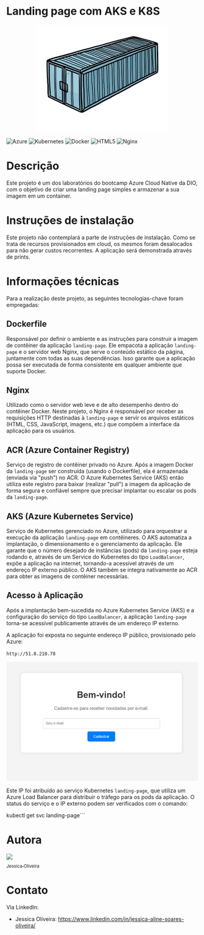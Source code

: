 # Landing page com AKS e K8S

<div align="center">
    <img src="src/assets/container.png" alt="container" />
</div>

![Azure](https://img.shields.io/badge/azure-%230072C6.svg?style=for-the-badge&logo=microsoftazure&logoColor=white)
![Kubernetes](https://img.shields.io/badge/kubernetes-%23326ce5.svg?style=for-the-badge&logo=kubernetes&logoColor=white)
![Docker](https://img.shields.io/badge/docker-%230db7ed.svg?style=for-the-badge&logo=docker&logoColor=white)
![HTML5](https://img.shields.io/badge/html5-%23E34F26.svg?style=for-the-badge&logo=html5&logoColor=white)
![Nginx](https://img.shields.io/badge/nginx-%23009639.svg?style=for-the-badge&logo=nginx&logoColor=white)

# Descrição
Este projeto é um dos laboratórios do bootcamp Azure Cloud Native da DIO, com o objetivo de criar uma landing page simples e armazenar a sua imagem em um container.

# Instruções de instalação
Este projeto não contemplará a parte de instruções de instalação. Como se trata de recursos provisionados em cloud, os mesmos foram desalocados para não gerar custos recorrentes. A aplicação será demonstrada através de prints.

# Informações técnicas

Para a realização deste projeto, as seguintes tecnologias-chave foram empregadas:

## Dockerfile

Responsável por definir o ambiente e as instruções para construir a imagem de contêiner da aplicação `landing-page`. Ele empacota a aplicação `landing-page` e o servidor web Nginx, que serve o conteúdo estático da página, juntamente com todas as suas dependências. Isso garante que a aplicação possa ser executada de forma consistente em qualquer ambiente que suporte Docker.

## Nginx

Utilizado como o servidor web leve e de alto desempenho dentro do contêiner Docker. Neste projeto, o Nginx é responsável por receber as requisições HTTP destinadas à `landing-page` e servir os arquivos estáticos (HTML, CSS, JavaScript, imagens, etc.) que compõem a interface da aplicação para os usuários.

## ACR (Azure Container Registry)

Serviço de registro de contêiner privado no Azure. Após a imagem Docker da `landing-page` ser construída (usando o Dockerfile), ela é armazenada (enviada via "push") no ACR. O Azure Kubernetes Service (AKS) então utiliza este registro para baixar (realizar "pull") a imagem da aplicação de forma segura e confiável sempre que precisar implantar ou escalar os pods da `landing-page`.

## AKS (Azure Kubernetes Service)

Serviço de Kubernetes gerenciado no Azure, utilizado para orquestrar a execução da aplicação `landing-page` em contêineres. O AKS automatiza a implantação, o dimensionamento e o gerenciamento da aplicação. Ele garante que o número desejado de instâncias (pods) da `landing-page` esteja rodando e, através de um Service do Kubernetes do tipo `LoadBalancer`, expõe a aplicação na internet, tornando-a acessível através de um endereço IP externo público. O AKS também se integra nativamente ao ACR para obter as imagens de contêiner necessárias.


## Acesso à Aplicação

Após a implantação bem-sucedida no Azure Kubernetes Service (AKS) e a configuração do serviço do tipo `LoadBalancer`, a aplicação `landing-page` torna-se acessível publicamente através de um endereço IP externo.

A aplicação foi exposta no seguinte endereço IP público, provisionado pelo Azure:

`http://51.8.210.78`

<img src="src/assets/l_p.png" alt="landing page" />

Este IP foi atribuído ao serviço Kubernetes `landing-page`, que utiliza um Azure Load Balancer para distribuir o tráfego para os pods da aplicação. O status do serviço e o IP externo podem ser verificados com o comando:

kubectl get svc landing-page```

# Autora

[<img loading="lazy" src="https://avatars.githubusercontent.com/u/97490698?v=4" width=115><br><sub>Jessica Oliveira</sub>](https://github.com/jessicaalines)


# Contato

Via LinkedIn:

* Jessica Oliveira: https://www.linkedin.com/in/jessica-aline-soares-oliveira/
